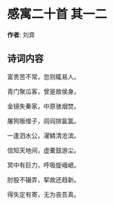 # 感寓二十首  其一二

**作者**: 刘弇

## 诗词内容

富贵苦不常，忽则辄易人。

青门聚瓜客，曾是故侯身。

金镜失秦家，中原骇烟焚。

屠狗贩缯子，闾阎排氤氲。

一逢泗水公，濯鳞清沧滨。

信知天地间，虚橐鼓游尘。

冥中有巨力，呼吸旋峨岷。

肘股不辍弄，挈故还趋新。

得失定有寄，无为丧吾真。

